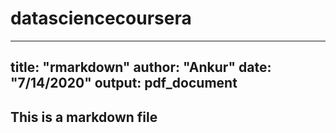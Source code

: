 # datasciencecoursera
---
title: "rmarkdown"
author: "Ankur"
date: "7/14/2020"
output: pdf_document
---

## This is a markdown file
